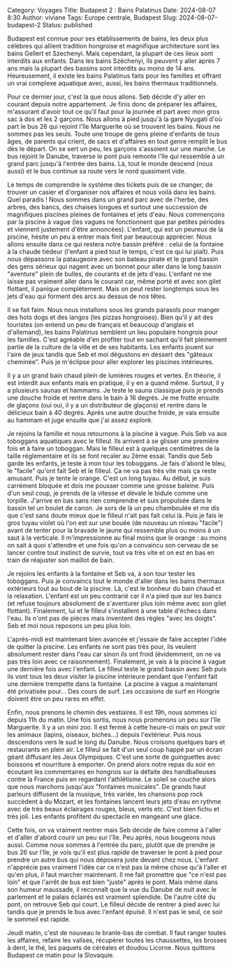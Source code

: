 Category: Voyages
Title: Budapest 2 : Bains Palatinus
Date: 2024-08-07 8:30
Author: viviane
Tags: Europe centrale, Budapest
Slug: 2024-08-07-budapest-2
Status: published


Budapest est connue pour ses établissements de bains, les deux plus célèbres qui allient tradition hongroise et magnifique architecture sont les bains Gellert et Szechenyi. Mais cependant, la plupart de ces lieux sont interdits aux enfants. Dans les bains Széchenyi, ils peuvent y aller après 7 ans mais la plupart des bassins sont interdits au moins de 14 ans. Heureusement, il existe les bains Palatinus faits pour les familles et offrant un vrai complexe aquatique avec, aussi, les bains thermaux traditionnels.

Pour ce dernier jour, c'est là que nous allons. Seb décide d'y aller en courant depuis notre appartement. Je finis donc de préparer les affaires, m'assurant d'avoir tout ce qu'il faut pour la journée et part avec mon gros sac à dos et les 2 garçons. Nous allons à pied jusqu'à la gare Nyugati d'où part le bus 26 qui rejoint l'île Marguerite où se trouvent les bains. Nous ne sommes pas les seuls. Toute une troupe de gens pleine d'enfants de tous âges, de parents qui crient, de sacs et d'affaires en tout genre remplit le bus dès le départ. On se sert un peu, les garçons s'assoient sur une marche. Le bus rejoint le Danube, traverse le pont puis remonte l'île qui ressemble à un grand parc jusqu'à l'entrée des bains. Là, tout le monde descend (nous aussi) et le bus continue sa route vers le nord quasiment vide.

Le temps de comprendre le système des tickets puis de se changer, de trouver un casier et d'organiser nos affaires et nous voilà dans les bains. Quel paradis ! Nous sommes dans un grand parc avec de l'herbe, des arbres, des bancs, des chaises longues et surtout une succession de magnifiques piscines pleines de fontaines et jets d'eau. Nous commençons par la piscine à vague (les vagues ne fonctionnent que par petites périodes et viennent justement d'être annoncées). L'enfant, qui est un peureux de la piscine, hésite un peu à entrer mais finit par beaucoup apprécier. Nous allons ensuite dans ce qui restera notre bassin préféré : celui de la fontaine à la chaude tiédeur (l'enfant a pied tout le temps, c'est ce qui lui plaît). Puis nous dépassons la pataugeoire avec son bateau pirate et le grand bassin des gens sérieux qui nagent avec un bonnet pour aller dans le long bassin "aventure" plein de bulles, de courants et de jets d'eau. L'enfant ne me laisse pas vraiment aller dans le courant car, même porté et avec son gilet flottant, il panique complètement. Mais on peut rester longtemps sous les jets d'eau qui forment des arcs au dessus de nos têtes.

Il se fait faim. Nous nous installons sous les grands parasols pour manger des hots dogs et des langos (les pizzas hongroises). Bien qu'il y ait des touristes (on entend un peu de français et beaucoup d'anglais et d'allemand), les bains Palatinus semblent un lieu populaire hongrois pour les familles. C'est agréable d'en profiter tout en sachant qu'il fait pleinement partie de la culture de la ville et de ses habitants. Les enfants jouent sur l'aire de jeux tandis que Seb et moi dégustons en dessert des "gâteaux cheminée". Puis je m'éclipse pour aller explorer les piscines intérieures.

Il y a un grand bain chaud plein de lumières rouges et vertes. En théorie, il est interdit aux enfants mais en pratique, il y en a quand même. Surtout, il y a plusieurs saunas et hammams. Je teste le sauna classique puis je prends une douche froide et rentre dans le bain à 16 degrés. Je me frotte ensuite de glaçons (oui oui, il y a un distributeur de glaçons) et rentre dans le délicieux bain à 40 degrés. Après une autre douche froide, je vais ensuite au hammam et juge ensuite que j'ai assez exploré.

Je rejoins la famille et nous retournons à la piscine à vague. Puis Seb va aux toboggans aquatiques avec le filleul. Ils arrivent à se glisser une première fois et à faire un toboggan. Mais le filleul est à quelques centimètres de la taille réglementaire et ils se font recaler au 2ème essai. Tandis que Seb garde les enfants, je teste à mon tour les toboggans. Je fais d'abord le bleu, le "facile" qu'ont fait Seb et le filleul. Ça ne va pas très vite mais ça reste amusant. Puis je tente le orange. C'est un long tuyau. Au début, je suis carrément bloquée et dois me pousser comme une grosse baleine. Puis d'un seul coup, je prends de la vitesse et dévale le bidule comme une torpille. J'arrive en bas sans rien comprendre et suis propulsée dans le bassin tel un boulet de canon. Je sors de là un peu chamboulée et me dis que c'est sans doute mieux que le filleul n'ait pas fait celui là. Puis je fais le gros tuyau violet où l'on est sur une bouée (de nouveau un niveau "facile") avant de tenter pour la bravade le jaune qui ressemble plus ou moins à un saut à la verticale. Il m'impressionne au final moins que le orange : au moins on sait à quoi s'attendre et une fois qu'on a convaincu son cerveau de se lancer contre tout instinct de survie, tout va très vite et on est en bas en train de réajuster son maillot de bain.

Je rejoins les enfants à la fontaine et Seb va, à son tour tester les toboggans. Puis je convaincs tout le monde d'aller dans les bains thermaux extérieurs tout au bout de la piscine. Là, c'est le bonheur du bain chaud et la relaxation. L'enfant est un peu contrarié car il n'a pied que sur les bancs (et refuse toujours absolument de s'aventurer plus loin même avec son gilet flottant). Finalement, lui et le filleul s'installent à une table d'échecs dans l'eau. Ils n'ont pas de pièces mais inventent des règles "avec les doigts". Seb et moi nous reposons un peu plus loin.

L'après-midi est maintenant bien avancée et j'essaie de faire accepter l'idée de quitter la piscine. Les enfants ne sont pas très pour, ils veulent absolument rester dans l'eau car sinon ils ont froid (évidemment, on ne va pas très loin avec ce raisonnement). Finalement, je vais à la piscine à vague une dernière fois avec l'enfant. Le filleul teste le grand bassin avec Seb puis ils vont tous les deux visiter la piscine intérieure pendant que l'enfant fait une dernière trempette dans la fontaine. La piscine à vague a maintenant été privatisée pour... Des cours de surf. Les occasions de surf en Hongrie doivent être un peu rares en effet.

Enfin, nous prenons le chemin des vestiaires. Il est 19h, nous sommes ici depuis 11h du matin. Une fois sortis, nous nous promenons un peu sur l'île Marguerite. Il y a un mini zoo. Il est fermé à cette heure-ci mais on peut voir les animaux (lapins, oiseaux, biches...) depuis l'extérieur. Puis nous descendons vers le sud le long du Danube. Nous croisons quelques bars et restaurants en plein air. Le filleul se fait d'un seul coup happé par un écran géant diffusant les Jeux Olympiques. C'est une sorte de guinguettes avec boissons et nourriture à emporter. On prend alors notre repas du soir en écoutant les commentaires en hongrois sur la défaite des handballeuses contre la France puis en regardant l'athlétisme. Le soleil se couche alors que nous marchons jusqu'aux "fontaines musicales". De grands haut parleurs diffusent de la musique, très variée, les chansons pop rock succèdent à du Mozart, et les fontaines lancent leurs jets d'eau en rythme avec de très beaux éclairages rouges, bleus, verts etc. C'est bien fichu et très joli. Les enfants profitent du spectacle en mangeant une glace.

Cette fois, on va vraiment rentrer mais Seb décide de faire comme à l'aller et d'aller d'abord courir un peu sur l'île. Peu après, nous bougeons nous aussi. Comme nous sommes à l'entrée du parc, plutôt que de prendre je bus 26 sur l'île, je vois qu'il est plus rapide de traverser le pont à pied pour prendre un autre bus qui nous déposera juste devant chez nous. L'enfant n'apprécie pas vraiment l'idée car ce n'est pas la même chose qu'à l'aller et qu'en plus, il faut marcher maintenant. Il me fait promettre que "ce n'est pas loin" et que l'arrêt de bus est bien "juste" après le pont. Mais même dans son humeur maussade, il reconnaît que la vue du Danube de nuit avec le parlement et le palais éclairés est vraiment splendide. De l'autre côté du pont, on retrouve Seb qui court. Le filleul décide de rentrer à pied avec lui tandis que je prends le bus avec l'enfant épuisé. Il n'est pas le seul, ce soir le sommeil est rapide.

Jeudi matin, c'est de nouveau le branle-bas de combat. Il faut ranger toutes les affaires, refaire les valises, récupérer toutes les chaussettes, les brosses à dent, le thé, les paquets de céréales et doudou Licorne. Nous quittons Budapest ce matin pour la Slovaquie.
